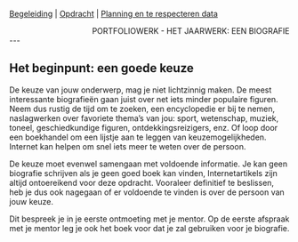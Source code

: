 [Begeleiding](begeleiding.md) | [Opdracht](../README.md) | [Planning en te respecteren data](planning.md)

<div style="text-align: right">PORTFOLIOWERK - HET JAARWERK: EEN BIOGRAFIE</div>
---

## Het beginpunt: een goede keuze

De keuze van jouw onderwerp, mag je niet lichtzinnig maken. De meest interessante biografieën gaan juist over net iets minder populaire figuren. Neem dus rustig de tijd om te zoeken, een encyclopedie er bij te nemen, naslagwerken over favoriete thema’s van jou: sport, wetenschap, muziek, toneel, geschiedkundige figuren, ontdekkingsreizigers, enz. Of loop door een boekhandel om een  lijstje  aan te leggen van keuzemogelijkheden. Internet kan helpen om snel iets meer te weten over de persoon.

De keuze moet evenwel samengaan met voldoende informatie. Je kan geen biografie schrijven als je geen goed boek kan vinden, Internetartikels zijn altijd ontoereikend voor deze opdracht. Vooraleer definitief te beslissen, heb je dus ook nagegaan of er voldoende te vinden is over de persoon van jouw keuze.

Dit bespreek je in je eerste ontmoeting met je mentor. Op de eerste afspraak met je mentor leg je ook het boek voor dat je zal gebruiken voor je biografie.
